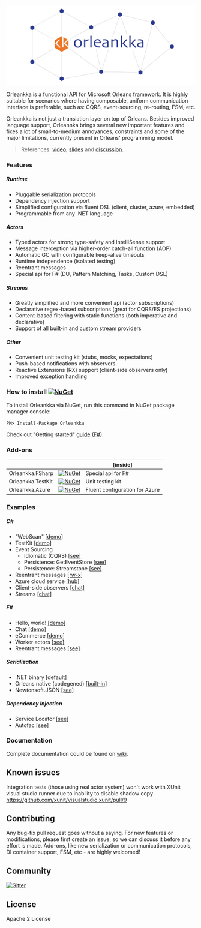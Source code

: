 ![Orleankka Logo](Logo.Wide.jpg)

Orleankka is a functional API for Microsoft Orleans framework. It is highly suitable for scenarios where having composable, uniform communication interface is preferable, such as: CQRS, event-sourcing, re-routing, FSM, etc. 

Orleankka is not just a translation layer on top of Orleans. Besides improved language support, Orleannka brings several new important features and fixes a lot of small-to-medium annoyances, constraints and some of the major limitations, currently present in Orleans' programming model.

> References: [video](https://www.youtube.com/watch?v=07Up88bpl20), [slides](https://docs.google.com/presentation/d/1brM4SS-uJBRMZs-CdOZoJ0KUgrnPXXwrOXnYgfLL4Nk/edit#slide=id.p4) and [discussion](https://github.com/dotnet/orleans/issues/42).

### Features

##### Runtime

+ Pluggable serialization protocols
+ Dependency injection support
+ Simplified configuration via fluent DSL (client, cluster, azure, embedded)
+ Programmable from any .NET language
 
##### Actors

+ Typed actors for strong type-safety and IntelliSense support
+ Message interception via higher-order catch-all function (AOP)
+ Automatic GC with configurable keep-alive timeouts
+ Runtime independence (isolated testing)
+ Reentrant messages
+ Special api for F# (DU, Pattern Matching, Tasks, Custom DSL)

##### Streams

- Greatly simplified and more convenient api (actor subscriptions)
- Declarative regex-based subscriptions (great for CQRS/ES projections)
- Content-based filtering with static functions (both imperative and declarative)
- Support of all built-in and custom stream providers

##### Other

+ Convenient unit testing kit (stubs, mocks, expectations)
+ Push-based notifications with observers
+ Reactive Extensions (RX) support (client-side observers only)
+ Improved exception handling

### How to install [![NuGet](https://img.shields.io/nuget/v/Orleankka.svg?style=flat)](https://www.nuget.org/packages/Orleankka/)

To install Orleankka via NuGet, run this command in NuGet package manager console:

	PM> Install-Package Orleankka

Check out "Getting started" [guide](https://github.com/yevhen/Orleankka/wiki/Getting-Started-%28C%23%29) ([F#](https://github.com/yevhen/Orleankka/wiki/Getting-Started-%28F%23%29)).

### Add-ons

|  |  | [inside]
| ------- |:----:| ---------- |
| Orleankka.FSharp | [![NuGet](https://img.shields.io/nuget/v/Orleankka.FSharp.svg?style=flat)](https://www.nuget.org/packages/Orleankka.FSharp/) | Special api for F#
| Orleankka.TestKit | [![NuGet](https://img.shields.io/nuget/v/Orleankka.TestKit.svg?style=flat)](https://www.nuget.org/packages/Orleankka.TestKit/) | Unit testing kit
| Orleankka.Azure | [![NuGet](https://img.shields.io/nuget/v/Orleankka.Azure.svg?style=flat)](https://www.nuget.org/packages/Orleankka.Azure/) | Fluent configuration for Azure

### Examples

##### C&#35;

+ "WebScan" [[demo]](Source/Demo.App)
+ TestKit [[demo]](Source/Demo.App.Tests)
+ Event Sourcing 
	+ Idiomatic (CQRS) [[see]](Source/Example.EventSourcing.Idiomatic)
	+ Persistence: GetEventStore [[see]](Source/Example.EventSourcing.Persistence.GES)
	+ Persistence: Streamstone [[see]](Source/Example.EventSourcing.Persistence.Streamstone)
+ Reentrant messages [[rw-x]](Source/Example.Reentrant)
+ Azure cloud service [[hub]](Source/Example.Azure.Cluster)
+ Client-side observers [[chat]](Source/Example.Observers.Chat.Client)
+ Streams [[chat]](Source/Example.Streams.Chat.Server)

##### F&#35;

+ Hello, world! [[demo]](Source/FSharp.Demo.HelloWorld) 
+ Chat  [[demo]](Source/FSharp.Demo.Chat.Server)
+ eCommerce [[demo]](Source/FSharp.Demo.Shop)
+ Worker actors [[see]](Source/FSharp.Demo.Worker)
+ Reentrant messages [[see]](Source/FSharp.Demo.Reentrant)

##### Serialization

+ .NET binary [default]
+ Orleans native (codegened) [[built-in]](Source/Example.Serialization.Native)
+ Newtonsoft.JSON [[see]](Source/Example.Serialization.JSON)

##### Dependency Injection

+ Service Locator [[see]](Source/Demo.App)
+ Autofac [[see]](Source/Example.DependencyInjection.Autofac)

### Documentation

Complete documentation could be found on [wiki](https://github.com/yevhen/Orleankka/wiki).

## Known issues

Integration tests (those using real actor system) won't work with XUnit visual studio runner due to inability to disable shadow copy https://github.com/xunit/visualstudio.xunit/pull/9

## Contributing

Any bug-fix pull request goes without a saying. For new features or modifications, please first create an issue, so we can discuss it before any effort is made. Add-ons, like new serialization or communication protocols, DI container support, FSM, etc - are highly welcomed!

## Community

[![Gitter](https://badges.gitter.im/Join%20Chat.svg)](https://gitter.im/yevhen/Orleankka?utm_source=badge&utm_medium=badge&utm_campaign=pr-badge&utm_content=badge)

## License

Apache 2 License
